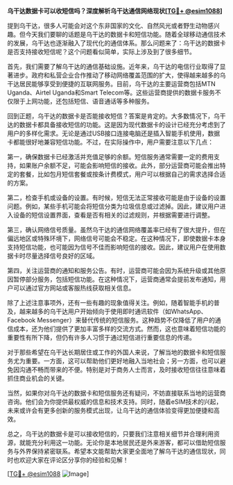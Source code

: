 **乌干达数据卡可以收短信吗？深度解析乌干达通信网络现状[[TG💪+ @esim1088](https://t.me/s/esim1088)]**

提到乌干达，很多人可能会对这个东非国家的文化、自然风光或者野生动物感兴趣。但今天我们要聊的话题是乌干达的数据卡和短信功能。随着全球移动通信技术的发展，乌干达也逐渐融入了现代化的通信体系。那么问题来了：乌干达的数据卡是否支持接收短信呢？这个问题看似简单，实际上涉及到了很多细节。

首先，我们需要了解乌干达的通信基础设施。近年来，乌干达的电信行业取得了显著进步。政府和私营企业合作推动了移动网络覆盖范围的扩大，使得越来越多的乌干达居民能够享受到便捷的互联网服务。目前，乌干达的主要运营商包括MTN Uganda、Airtel Uganda和Smart Telecom等。这些运营商提供的数据卡服务不仅限于上网功能，还包括短信、语音通话等多种服务。

回到正题，乌干达的数据卡是否能接收短信？答案是肯定的。大多数情况下，乌干达的数据卡都具备接收短信的功能。这是因为现代数据卡的设计已经充分考虑到了用户的多样化需求。无论是通过USB接口连接电脑还是插入智能手机使用，数据卡都能很好地兼容短信功能。不过，在实际操作中，用户需要注意以下几点：

第一，确保数据卡已经激活并充值足够的余额。短信服务通常需要一定的费用支持，如果账户余额不足，可能会影响短信的接收。此外，部分运营商可能会推出特定的套餐，比如包月短信套餐或按条计费模式，用户可以根据自己的需求选择合适的方案。

第二，检查手机或设备的设置。有时候，短信无法正常接收可能是由于设备的设置问题。例如，某些手机可能会将短信分类为垃圾信息或过滤掉。因此，建议用户进入设备的短信设置界面，查看是否有相关的过滤规则，并根据需要进行调整。

第三，确认网络信号质量。虽然乌干达的通信网络覆盖率已经有了很大提升，但在偏远地区或特殊环境下，网络信号可能会不稳定。在这种情况下，即使数据卡本身支持短信功能，也可能因为信号不佳而影响短信的接收。因此，建议用户在使用数据卡时尽量选择信号良好的区域。

第四，关注运营商的通知和服务公告。有时，运营商可能会因为系统升级或其他原因暂停部分服务，包括短信功能。在这种情况下，运营商通常会提前发布通知，用户可以通过官方网站或客服热线获取相关信息。

除了上述注意事项外，还有一些有趣的现象值得关注。例如，随着智能手机的普及，越来越多的乌干达用户开始倾向于使用即时通讯软件（如WhatsApp、Facebook Messenger）来替代传统的短信服务。这种趋势不仅降低了用户的通信成本，还为他们提供了更加丰富多样的交流方式。然而，这也意味着短信功能的重要性有所下降，但仍有许多人习惯于通过短信进行重要信息的传递。

对于那些希望在乌干达长期居住或工作的外国人来说，了解当地的数据卡和短信服务尤为重要。一方面，这可以帮助他们更好地融入当地社会；另一方面，也可以避免因沟通不畅而带来的不便。特别是对于商务人士而言，及时接收短信往往意味着抓住商业机会的关键。

当然，如果你对乌干达的数据卡和短信服务还有疑问，不妨直接联系当地的运营商咨询。他们会为你提供最权威的信息和技术支持。同时，随着eSIM技术的兴起，未来或许会有更多创新的服务模式出现，让乌干达的通信体验变得更加便捷和高效。

总之，乌干达的数据卡是可以接收短信的，只要我们注意相关细节并合理利用资源，就能充分利用这一功能。无论你是本地居民还是外来游客，都可以借助短信服务与外界保持紧密联系。希望本文能帮助大家更全面地了解乌干达的通信现状，同时也欢迎大家在评论区分享你的经验和见解！

[[TG💪+ @esim1088](https://t.me/s/esim1088) ![Image](https://i.postimg.cc/4NQfJmqS/Snipaste-2025-05-13-00-14-12.png)]